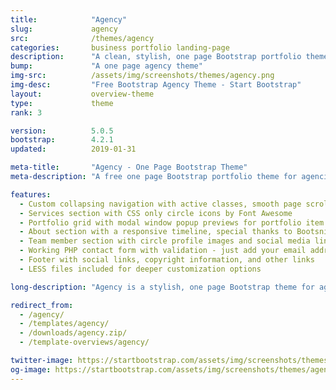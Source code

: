 ```yaml
---
title:            "Agency"
slug:             agency
src:              /themes/agency
categories:       business portfolio landing-page
description:      "A clean, stylish, one page Bootstrap portfolio theme perfect for your agency or small business"
bump:             "A one page agency theme"
img-src:          /assets/img/screenshots/themes/agency.png
img-desc:         "Free Bootstrap Agency Theme - Start Bootstrap"
layout:           overview-theme
type:             theme
rank: 3

version:          5.0.5
bootstrap:        4.2.1
updated:          2019-01-31

meta-title:       "Agency - One Page Bootstrap Theme"
meta-description: "A free one page Bootstrap portfolio theme for agencies. All Start Bootstrap templates are free to download and open source."

features:
  - Custom collapsing navigation with active classes, smooth page scrolling, and responsive fallback stylings
  - Services section with CSS only circle icons by Font Awesome
  - Portfolio grid with modal window popup previews for portfolio item details
  - About section with a responsive timeline, special thanks to Bootsnipp
  - Team member section with circle profile images and social media links
  - Working PHP contact form with validation - just add your email address to the PHP file included
  - Footer with social links, copyright information, and other links
  - LESS files included for deeper customization options

long-description: "Agency is a stylish, one page Bootstrap theme for agencies and small businesses. The design of Agency is based off of the Golden PSD Theme by Mathavan Jaya. You can download the PSD verison of this theme at FreebiesXpress.com."

redirect_from:
  - /agency/
  - /templates/agency/
  - /downloads/agency.zip/
  - /template-overviews/agency/

twitter-image: https://startbootstrap.com/assets/img/screenshots/themes/twitter/agency.png
og-image: https://startbootstrap.com/assets/img/screenshots/themes/agency.png
---
```

